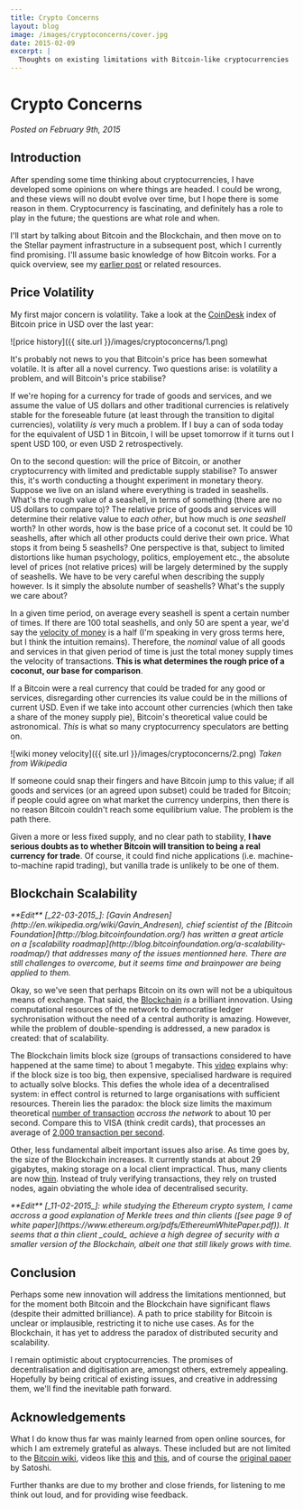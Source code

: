 ```yaml
---
title: Crypto Concerns
layout: blog
image: /images/cryptoconcerns/cover.jpg
date: 2015-02-09
excerpt: |
  Thoughts on existing limitations with Bitcoin-like cryptocurrencies
---
```


# Crypto Concerns

_Posted on February 9th, 2015_


## Introduction

After spending some time thinking about cryptocurrencies, I have developed 
some opinions on where things are headed. I could be wrong, and these views will no doubt 
evolve over time, but I hope there is some reason in them. Cryptocurrency is fascinating, 
and definitely has a role to play in the future; the questions are what role and when.

I'll start by talking about Bitcoin and the Blockchain, and then move on to 
the Stellar payment infrastructure in a subsequent post, which I currently find promising. I'll assume basic knowledge of how Bitcoin works. For a quick overview, see my [earlier post](/economics/2015-01-17-bitcoin.html) or related resources.

## Price Volatility

My first major concern is volatility. Take a look at the [CoinDesk](http://www.coindesk.com/price/) index of Bitcoin price in USD over the last year:

![price history]({{ site.url }}/images/cryptoconcerns/1.png)

It's probably not news to you that Bitcoin's price has been somewhat volatile. It is after 
all a novel currency. Two questions arise: is volatility a problem, and will Bitcoin's price stabilise?

If we're hoping for a currency for trade of goods and services, and we assume the value of 
US dollars and other traditional currencies is relatively stable for the foreseable future (at least through the transition to digital currencies), volatility _is_ very much a problem. If I buy a can of soda today for the equivalent of USD 1 in Bitcoin, I will be upset tomorrow if it turns out I spent USD 100, or even USD 2 retrospectively.

On to the second question: will the price of Bitcoin, or another cryptocurrency with limited and predictable supply stabilise? To answer this, it's worth conducting a thought 
experiment in monetary theory. Suppose we live on an island where everything is traded in 
seashells. What's the rough value of a seashell, in terms of something (there are no US dollars to compare to)? The relative price of goods and services will determine their relative value to _each other_, but how much is _one seashell_ worth? In other words, how is the base price of a coconut set. It could be 10 seashells, after which all other products could derive their own price. What stops it from being 5 seashells? One perspective is that, subject to limited distortions like human psychology, politics, employement etc., the absolute level of prices (not relative prices) will be largely determined by the supply of seashells. We have to be very careful when describing the supply however. Is it simply the absolute number of seashells? What's the supply we care about?

In a given time period, on average every seashell is spent a certain number of times. If there are 100 total seashells, and only 50 are spent a year, we'd say the 
[velocity of money](http://en.wikipedia.org/wiki/Velocity_of_money) is a half (I'm speaking in very gross terms here, but I think the intuition remains). Therefore, the _nominal_ value of all goods and services in that given period of time is just the total 
money supply times the velocity of transactions. **This is what determines the rough price of a coconut, our base for comparison**.

If a Bitcoin were a real currency that could be traded for any good or services, disregarding other currencies its value could be in the millions of current USD. Even if we take into account other currencies (which then take a share of the money supply pie), Bitcoin's theoretical value could be astronomical. _This_ is what so many cryptocurrency speculators are betting on.

![wiki money velocity]({{ site.url }}/images/cryptoconcerns/2.png)
_Taken from Wikipedia_

If someone could snap their fingers and have Bitcoin jump to this value; if all goods and services (or an agreed upon subset) could be traded for Bitcoin; if people could agree on what market the currency underpins, then there is no reason Bitcoin couldn't reach some equilibrium value. The problem is the path there.

Given a more or less fixed supply, and no clear path to stability, **I have serious doubts as to whether Bitcoin will transition to being a real currency for trade**. Of course, it could find niche applications (i.e. machine-to-machine rapid trading), but vanilla trade is unlikely to be one of them.

## Blockchain Scalability

<em>
**Edit** [_22-03-2015_]: [Gavin Andresen](http://en.wikipedia.org/wiki/Gavin_Andresen), 
chief scientist of the [Bitcoin Foundation](http://blog.bitcoinfoundation.org/) has written a great article on a [scalability roadmap](http://blog.bitcoinfoundation.org/a-scalability-roadmap/) that addresses many of the issues mentionned here. There are still challenges to overcome, but it seems time and brainpower are being applied to them.
</em>
 
Okay, so we've seen that perhaps Bitcoin on its own will not be a ubiquitous means of exchange. That said, the [Blockchain](https://en.bitcoin.it/wiki/Block_chain) _is_ a brilliant innovation. Using computational resources of the network to democratise ledger sychronisation without the need of a central authority is amazing. However, while the problem of double-spending is addressed, a new paradox is created: that of scalability.

The Blockchain limits block size (groups of transactions considered to have happened at the same time) to about 1 megabyte. This [video](https://www.youtube.com/watch?v=cZp7UGgBR0I) explains why: if the block size is too big, then expensive, specialised hardware is required to actually solve blocks. This defies the whole idea of a decentralised system: in effect control is returned to large organisations with sufficient resources. Therein lies the paradox: the block size limits the maximum theoretical [number of transaction](https://en.bitcoin.it/wiki/Maximum_transaction_rate) _accross the network_ to about 10 per second. Compare this to VISA (think credit cards), that processes an average of [2,000 transaction per second](https://en.bitcoin.it/wiki/Scalability).

Other, less fundamental albeit important issues also arise. As time goes by, the size of the Blockchain increases. It currently stands at about 29 gigabytes, making storage on a local client impractical. Thus, many clients are now [thin](https://en.bitcoin.it/wiki/Thin_Client_Security). Instead of truly verifying transactions, they rely on trusted nodes, again obviating the whole idea of decentralised security.

<em>
**Edit** [_11-02-2015_]: while studying the Ethereum crypto system, I came accross 
a good explanation of Merkle trees and thin clients ([see page 9 of white paper](https://www.ethereum.org/pdfs/EthereumWhitePaper.pdf)). It seems that a thin client _could_ achieve a high degree of security with a smaller version of the Blockchain, albeit one that still likely grows with time.
</em>

## Conclusion

Perhaps some new innovation will address the limitations mentionned, but for the moment both Bitcoin and the Blockchain have significant flaws (despite their admitted brilliance). A path to price stability for Bitcoin is unclear or implausible, restricting it to niche use cases. As for the Blockchain, it has yet to address the paradox of distributed security and scalability.

I remain optimistic about cryptocurrencies. The promises of decentralisation and digitisation are, amongst others, extremely appealing. Hopefully by being critical of existing issues, and creative in addressing them, we'll find the inevitable path forward.

## Acknowledgements

What I do know thus far was mainly learned from open online sources, for which I am extremely grateful as always. These included but are not limited to the [Bitcoin wiki](https://en.bitcoin.it), videos like [this](https://www.youtube.com/watch?v=l9jOJk30eQs) and [this](https://www.youtube.com/watch?v=cZp7UGgBR0I), and of course the [original paper](https://bitcoin.org/bitcoin.pdf) by Satoshi.

Further thanks are due to my brother and close friends, for listening to me think out loud, and for providing wise feedback.

